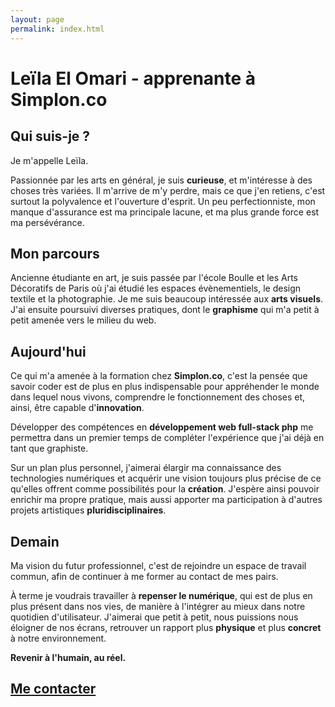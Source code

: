 ```yaml
---
layout: page
permalink: index.html
---
```



# Leïla El Omari - apprenante à Simplon.co


## Qui suis-je ?

Je m'appelle Leïla.

Passionnée par les arts en général, je suis **curieuse**, et m'intéresse à des choses très variées. Il m'arrive de m'y perdre, mais ce que j'en retiens, c'est surtout la polyvalence et l'ouverture d'esprit. Un peu perfectionniste, mon manque d'assurance est ma principale lacune, et ma plus grande force est ma persévérance.


## Mon parcours

Ancienne étudiante en art, je suis passée par l'école Boulle et les Arts Décoratifs de Paris où j'ai étudié les espaces évènementiels, le design textile et la photographie. Je me suis beaucoup intéressée aux **arts visuels**. J'ai ensuite poursuivi diverses pratiques, dont le **graphisme** qui m'a petit à petit amenée vers le milieu du web.


## Aujourd'hui

Ce qui m'a amenée à la formation chez **Simplon.co**, c'est la pensée que savoir coder est de plus en plus indispensable pour appréhender le monde dans lequel nous vivons, comprendre le fonctionnement des choses et, ainsi, être capable d'**innovation**.

Développer des compétences en **développement web full-stack php** me permettra dans un premier temps de compléter l'expérience que j'ai déjà en tant que graphiste.

Sur un plan plus personnel, j'aimerai élargir ma connaissance des technologies numériques et acquérir une vision toujours plus précise de ce qu'elles offrent comme possibilités pour la **création**. J'espère ainsi pouvoir enrichir ma propre pratique, mais aussi apporter ma participation à d'autres projets artistiques **pluridisciplinaires**.


## Demain

Ma vision du futur professionnel, c'est de rejoindre un espace de travail commun, afin de continuer à me former au contact de mes pairs. 

À terme je voudrais travailler à **repenser le numérique**, qui est de plus en plus présent dans nos vies, de manière à l'intégrer au mieux dans notre quotidien d'utilisateur. J'aimerai que petit à petit, nous puissions nous éloigner de nos écrans, retrouver un rapport plus **physique** et plus **concret** à notre environnement.

**Revenir à l'humain, au réel.**



## [Me contacter](https://leieo.github.io/form.html)




